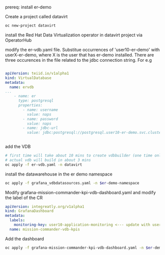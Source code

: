 prereq: install er-demo

Create a project called datavirt

```sh
oc new-project datavirt
```

install the Red Hat Data Virtualization operator in datavirt project via OperatorHub

modify the er-vdb.yaml file. Substitue occurrences of 'user10-er-demo' with userX-er-demo, where X is the user that has er-demo installed. There are three occurences in the file related to the jdbc connection string. For e.g

```yaml

apiVersion: teiid.io/v1alpha1
kind: VirtualDatabase
metadata:
  name: ervdb
...
    - name: er
      type: postgresql
      properties:
        - name: username
          value: naps
        - name: password
          value: naps
        - name: jdbc-url
          value: jdbc:postgresql://postgresql.user10-er-demo.svc.cluster.local:5432/emergency_response_demo <--update with appropriate namespace
          
````

add the VDB

```sh
# first time will take about 10 mins to create vdbbuilder (one time only)
# actual vdb will build in about 3 mins
oc apply -f er-vdb.yaml -n datavirt
```

install the datawarehouse in the er demo namespace

```sh
oc apply -f grafana_vdbdatasources.yaml -n $er-demo-namespace
```

Modify grafana-mission-commander-kpi-vdb-dashboard.yaml  and modify the label of the CR 

```yaml
apiVersion: integreatly.org/v1alpha1
kind: GrafanaDashboard
metadata:
  labels:
    monitoring-key: user10-application-monitoring <--- update with user
  name: mission-commander-vdb-kpis
```

Add the dashboard

```sh
oc apply -f grafana-mission-commander-kpi-vdb-dashboard.yaml -n $er-demo-namespace
```



